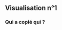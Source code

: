 ## Visualisation n°1
### Qui a copié qui ?

<div class="flourish-embed" data-src="visualisation/227132"></div><script src="https://public.flourish.studio/resources/embed.js"></script>
